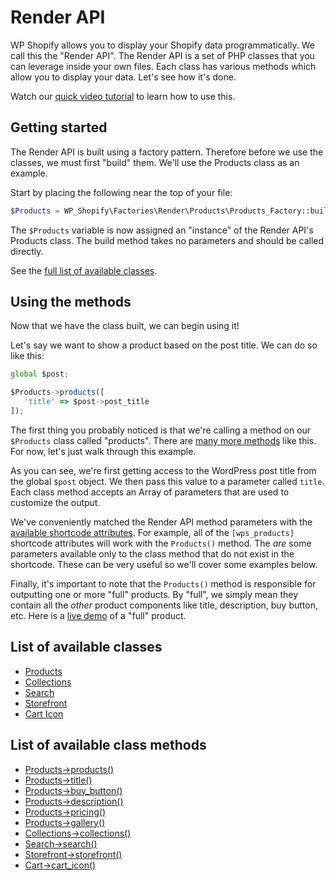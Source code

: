 # Render API

WP Shopify allows you to display your Shopify data programmatically. We call this the "Render API". The Render API is a set of PHP classes that you can leverage inside your own files. Each class has various methods which allow you to display your data. Let's see how it's done.

Watch our [quick video tutorial](https://www.youtube.com/watch?v=lYm6G35e8sI) to learn how to use this.

## Getting started

The Render API is built using a factory pattern. Therefore before we use the classes, we must first "build" them. We'll use the Products class as an example.

Start by placing the following near the top of your file:

```php
$Products = WP_Shopify\Factories\Render\Products\Products_Factory::build();
```

The `$Products` variable is now assigned an "instance" of the Render API's Products class. The build method takes no parameters and should be called directly.

See the [full list of available classes](#list-of-available-classes).

## Using the methods

Now that we have the class built, we can begin using it!

Let's say we want to show a product based on the post title. We can do so like this:

```js
global $post;

$Products->products([
   'title' => $post->post_title
]);
```

The first thing you probably noticed is that we're calling a method on our `$Products` class called "products". There are [many more methods](#list-of-available-class-methods) like this. For now, let's just walk through this example.

As you can see, we're first getting access to the WordPress post title from the global `$post` object. We then pass this value to a parameter called `title`. Each class method accepts an Array of parameters that are used to customize the output.

We've conveniently matched the Render API method parameters with the [available shortcode attributes](shortcodes/wps_products). For example, all of the `[wps_products]` shortcode attributes will work with the `Products()` method. The _are_ some parameters available only to the class method that do not exist in the shortcode. These can be very useful so we'll cover some examples below.

Finally, it's important to note that the `Products()` method is responsible for outputting one or more "full" products. By "full", we simply mean they contain all the _other_ product components like title, description, buy button, etc. Here is a [live demo](https://wpshop.io/features/#component-features-demo) of a "full" product.

## List of available classes

- [Products](/)
- [Collections](/)
- [Search](/)
- [Storefront](/)
- [Cart Icon](/)

## List of available class methods

- [Products->products()](/)
- [Products->title()](/)
- [Products->buy_button()](/)
- [Products->description()](/)
- [Products->pricing()](/)
- [Products->gallery()](/)
- [Collections->collections()](/)
- [Search->search()](/)
- [Storefront->storefront()](/)
- [Cart->cart_icon()](/)
